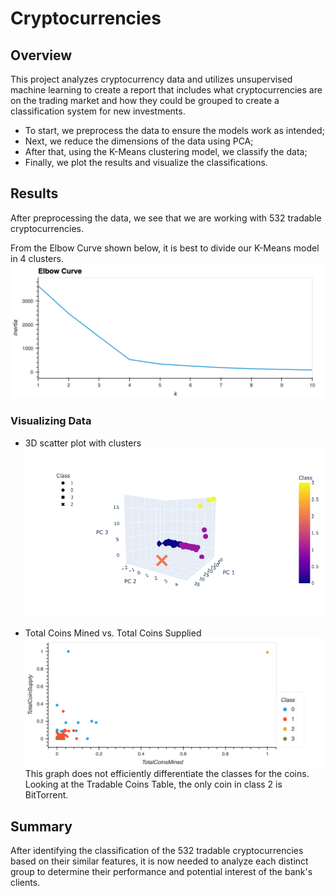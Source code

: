 # Cryptocurrencies

## Overview

This project analyzes cryptocurrency data and utilizes unsupervised machine learning to create a report that includes what cryptocurrencies are on the trading market and how they could be grouped to create a classification system for new investments. 

 - To start, we preprocess the data to ensure the models work as intended;
 - Next, we reduce the dimensions of the data using PCA;
 - After that, using the K-Means clustering model, we classify the data;
 - Finally, we plot the results and visualize the classifications.

## Results

After preprocessing the data, we see that we are working with 532 tradable cryptocurrencies. 

From the Elbow Curve shown below, it is best to divide our K-Means model in 4 clusters.
![](/Resources/elbow_curve.png)

### Visualizing Data

* 3D scatter plot with clusters
![](/Resources/3d_scatter.png)

* Total Coins Mined vs. Total Coins Supplied 
![](/Resources/hvplot.png)
This graph does not efficiently differentiate the classes for the coins. Looking at the Tradable Coins Table, the only coin in class 2 is BitTorrent.

## Summary

After identifying the classification of the 532 tradable cryptocurrencies based on their similar features, it is now needed to analyze each distinct group to determine their performance and potential interest of the bank's clients.
